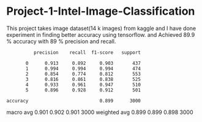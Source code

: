 # Project-1-Intel-Image-Classification
This project takes image dataset(14 k images) from kaggle and I have done experiment in finding better accuracy using tensorflow. 
and Achieved 89.9 % accuracy with 89 % precision and recall.


              precision    recall  f1-score   support

           0      0.913     0.892     0.903       437
           1      0.994     0.994     0.994       474
           2      0.854     0.774     0.812       553
           3      0.816     0.861     0.838       525
           4      0.933     0.961     0.947       510
           5      0.896     0.928     0.912       501

    accuracy                          0.899      3000
   macro avg      0.901     0.902     0.901      3000
weighted avg      0.899     0.899     0.898      3000

